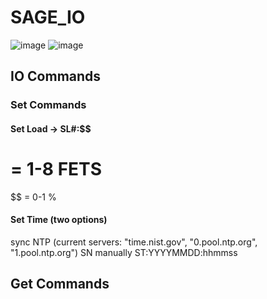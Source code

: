 # SAGE_IO
![image](https://user-images.githubusercontent.com/57682790/235982042-21e1d6ae-0467-47f3-bfc1-7cfede07f680.png)
![image](https://user-images.githubusercontent.com/57682790/235982125-0cb705ef-d757-4d2d-b897-8445e63818fc.png)

## IO Commands

### Set Commands

#### Set Load -> SL#:$$ 
#  = 1-8 FETS
$$ = 0-1 %

#### Set Time (two options)
  sync NTP (current servers: "time.nist.gov", "0.pool.ntp.org", "1.pool.ntp.org")
    SN
  manually
    ST:YYYYMMDD:hhmmss
    
####
    
## Get Commands

